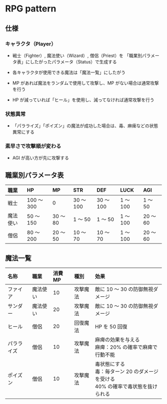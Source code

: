 # RPG pattern

## 仕様

### キャラクタ（Player）

- 戦士（Fighter）, 魔法使い（Wizard）, 僧侶（Priest）を
  「職業別パラメータ表」にしたがったパラメータ（Status）で生成する

- 各キャラクタが使用できる魔法は「魔法一覧」にしたがう
- MP があれば魔法をランダムで使用して攻撃し、MP がない場合は通常攻撃を行う
- HP が減っていれば「ヒール」を使用し、減ってなければ通常攻撃を行う

### 状態異常

- 「パラライズ」「ポイズン」の魔法が成功した場合は、毒、麻痺などの状態異常にする

### 素早さで攻撃順が変わる

- AGI が高い方が先に攻撃する

## 職業別パラメータ表

| 職業     | HP         | MP       | STR       | DEF       | LUCK     | AGI      |
| :------- | :--------- | :------- | :-------- | :-------- | :------- | :------- |
| 戦士     | 100 ～ 300 | 0        | 30 ～ 100 | 30 ～ 100 | 1 ～ 100 | 1 ～ 50  |
| 魔法使い | 50 ～ 150  | 30 ～ 80 | 1 ～ 50   | 1 ～ 50   | 1 ～ 100 | 20 ～ 60 |
| 僧侶     | 80 ～ 200  | 20 ～ 50 | 10 ～ 70  | 10 ～ 70  | 1 ～ 100 | 20 ～ 60 |

## 魔法一覧

| 名称       | 職業     | 消費 MP | 種別     | 効果                                                      |
| :--------- | :------- | :------ | :------- | :-------------------------------------------------------- |
| ファイア   | 魔法使い | 10      | 攻撃魔法 | 敵に 10 ～ 30 の防御無視ダメージ                          |
| サンダー   | 魔法使い | 20      | 攻撃魔法 | 敵に 10 ～ 30 の防御無視ダメージ                          |
| ヒール     | 僧侶     | 20      | 回復魔法 | HP を 50 回復                                             |
| パラライズ | 僧侶     | 10      | 攻撃魔法 | 麻痺の効果を与える <br /> 麻痺：20% の確率で麻痺で行動不能 |
| ポイズン   | 僧侶     | 10      | 攻撃魔法 | 毒状態にする <br /> 毒：毎ターン 20 のダメージを受ける  <br /> 40% の確率で毒状態を抜けられる  |
